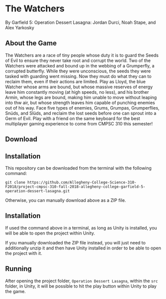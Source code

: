 
# The Watchers
By Garfield 5: Operation Dessert Lasagna: Jordan Durci, Noah Stape, and Alex Yarkosky

## About the Game

The Watchers are a race of tiny people whose duty it is to guard the Seeds of Evil to ensure they never take root and corrupt the world.  Two of the Watchers were attacked and bound up in the webbing of a Grumperfly, a corrupted butterfly.  While they were unconscious, the seeds they were tasked with guarding went missing.  Now they must do what they can to reclaim them, even if their actions are limited.  Play as Lloyd, the blue Watcher whose arms are bound, but whose massive reserves of energy leave him constantly moving (at high speeds, no less), and his brother Armin, whose legs are bound, making him unable to move without leaping into thw air, but whose strength leaves him capable of punching enemies out of his way.  Face five types of enemies, Grums, Grumpas, Grumperflies, Snüds, and Slüds, and reclaim the lost seeds before one can sprout into a Germ of Evil.  Play with a friend on the same keyboard for the best multiplayer gaming experience to come from CMPSC 310 this semester!

## Download

## Installation

This repository can be downloaded from the terminal with the following command:

`git clone https://github.com/Allegheny-College-Science-310-F2018/project-cmpsc-310-fall-2018-allegheny-college-garfield-5-operation-dessert-lasagna.git`

Otherwise, you can manually download above as a ZIP file.

## Installation

If used the command above in a terminal, as long as Unity is installed, you will be able to open the project within Unity.

If you manually downloaded the ZIP file instead, you will just need to additionally unzip it and then have Unity installed in order to be able to open the project with it.

## Running

After opening the project folder, `Operation Dessert Lasagna`, within the `src` folder, in Unity, it will be possible to hit the play button within Unity to play the game.
